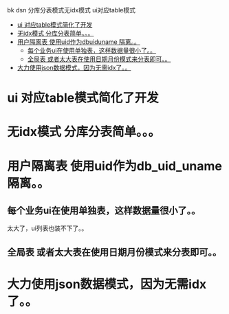 bk dsn 分库分表模式无idx模式 ui对应table模式

<!-- TOC -->

- [ui 对应table模式简化了开发](#ui-对应table模式简化了开发)
- [无idx模式 分库分表简单。。。](#无idx模式-分库分表简单)
- [用户隔离表 使用uid作为dbuiduname 隔离。。](#用户隔离表-使用uid作为dbuiduname-隔离)
    - [每个业务ui在使用单独表，这样数据量很小了。。](#每个业务ui在使用单独表这样数据量很小了)
    - [全局表 或者太大表在使用日期月份模式来分表即可。。](#全局表-或者太大表在使用日期月份模式来分表即可)
- [大力使用json数据模式，因为无需idx了。。](#大力使用json数据模式因为无需idx了)

<!-- /TOC -->



# ui 对应table模式简化了开发
# 无idx模式 分库分表简单。。。


# 用户隔离表 使用uid作为db_uid_uname 隔离。。
## 每个业务ui在使用单独表，这样数据量很小了。。
太大了，ui列表也装不下了。。

## 全局表 或者太大表在使用日期月份模式来分表即可。。


# 大力使用json数据模式，因为无需idx了。。